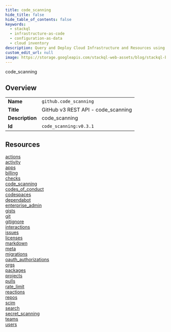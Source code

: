```yaml
---
title: code_scanning
hide_title: false
hide_table_of_contents: false
keywords:
  - stackql
  - infrastructure-as-code
  - configuration-as-data
  - cloud inventory
description: Query and Deploy Cloud Infrastructure and Resources using SQL
custom_edit_url: null
image: https://storage.googleapis.com/stackql-web-assets/blog/stackql-blog-post-featured-image.png
---
```

code_scanning  
    

## Overview
<table><tbody>
<tr><td><b>Name</b></td><td><code>github.code_scanning</code></td></tr>
<tr><td><b>Title</b></td><td>GitHub v3 REST API - code_scanning</td></tr>
<tr><td><b>Description</b></td><td>code_scanning</td></tr>
<tr><td><b>Id</b></td><td><code>code_scanning:v0.3.1</code></td></tr>
</tbody></table>

## Resources
<div class="row">
<div class="providerDocColumn">
<a href="/providers/github/code_scanning/actions/">actions</a><br />
<a href="/providers/github/code_scanning/activity/">activity</a><br />
<a href="/providers/github/code_scanning/apps/">apps</a><br />
<a href="/providers/github/code_scanning/billing/">billing</a><br />
<a href="/providers/github/code_scanning/checks/">checks</a><br />
<a href="/providers/github/code_scanning/code_scanning/">code_scanning</a><br />
<a href="/providers/github/code_scanning/codes_of_conduct/">codes_of_conduct</a><br />
<a href="/providers/github/code_scanning/codespaces/">codespaces</a><br />
<a href="/providers/github/code_scanning/dependabot/">dependabot</a><br />
<a href="/providers/github/code_scanning/enterprise_admin/">enterprise_admin</a><br />
<a href="/providers/github/code_scanning/gists/">gists</a><br />
<a href="/providers/github/code_scanning/git/">git</a><br />
<a href="/providers/github/code_scanning/gitignore/">gitignore</a><br />
<a href="/providers/github/code_scanning/interactions/">interactions</a><br />
<a href="/providers/github/code_scanning/issues/">issues</a><br />
<a href="/providers/github/code_scanning/licenses/">licenses</a><br />
</div>
<div class="providerDocColumn">
<a href="/providers/github/code_scanning/markdown/">markdown</a><br />
<a href="/providers/github/code_scanning/meta/">meta</a><br />
<a href="/providers/github/code_scanning/migrations/">migrations</a><br />
<a href="/providers/github/code_scanning/oauth_authorizations/">oauth_authorizations</a><br />
<a href="/providers/github/code_scanning/orgs/">orgs</a><br />
<a href="/providers/github/code_scanning/packages/">packages</a><br />
<a href="/providers/github/code_scanning/projects/">projects</a><br />
<a href="/providers/github/code_scanning/pulls/">pulls</a><br />
<a href="/providers/github/code_scanning/rate_limit/">rate_limit</a><br />
<a href="/providers/github/code_scanning/reactions/">reactions</a><br />
<a href="/providers/github/code_scanning/repos/">repos</a><br />
<a href="/providers/github/code_scanning/scim/">scim</a><br />
<a href="/providers/github/code_scanning/search/">search</a><br />
<a href="/providers/github/code_scanning/secret_scanning/">secret_scanning</a><br />
<a href="/providers/github/code_scanning/teams/">teams</a><br />
<a href="/providers/github/code_scanning/users/">users</a><br />
</div>
</div>
